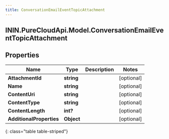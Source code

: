 ```yaml
---
title: ConversationEmailEventTopicAttachment
---
```

## ININ.PureCloudApi.Model.ConversationEmailEventTopicAttachment

## Properties

|Name | Type | Description | Notes|
|------------ | ------------- | ------------- | -------------|
| **AttachmentId** | **string** |  | [optional] |
| **Name** | **string** |  | [optional] |
| **ContentUri** | **string** |  | [optional] |
| **ContentType** | **string** |  | [optional] |
| **ContentLength** | **int?** |  | [optional] |
| **AdditionalProperties** | **Object** |  | [optional] |
{: class="table table-striped"}


